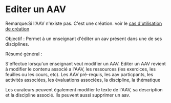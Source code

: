 # Editer un AAV

Remarque:Si l'AAV n'existe pas. C'est une création. voir le [cas d'utilisation de création](creationaav.md)

Objectif : Permet à un enseignant d'éditer un aav présent dans une de ses disciplines.

Résumé général : 

S'effectue lorsqu'un enseignant veut modifier un AAV.
Editer un AAV revient à modifier le contenu associé a l'AAV, les ressources (les exercices, les feuilles ou les cours, etc). Les AAV pré-requis, les aav particpants, les activités associées, les évaluations associées, la discipline, la thématique

Les curateurs peuvent également modifier le texte de l'AAV, sa description et la discipline associé. Ils peuvent aussi supprimer un aav.



<!--- 

# Données :

Acteur Principal : Créateur

Acteur secondaire : Admin

Concurrence : Non

Déclencheur : Se déclenche lorsqu'un enseignant veut modifier un grain.



## Pré-conditions :

### Données d'entrées :

	Avoir le rôle de créateur dans la base de données.

	Liste de tous les grains existant dans une de ses disciplines.

	Le grain avant les modifications


## Post Conditions :

### Données sortie :

	grain modifié


En cas de succès : On sauvegarde le grain modifié dans la base de données.

En cas d'échec : Grâce à la [sauvegarde continue](../../concept/zonetampon.md) l'enseignant ne perd pas les modifications qu'il a effectué en "local". La base de données reste inchangée.


# Navigation / IHM  :

Principe de navigation du scénario principal, organisation de l'IHM.

Le créateur a choisi d'éditer un grain, il recherche le grain qu'il veut éditer, une fois trouver il arrive sur une page où il voit le grain dans son état actuel (avec la description, la discipline, les exercices et les cours qui lui sont associés). Il peut le modifier en changeant le nom, la description, la discipline associé, en ajoutant ou en supprimant les exercices et/ou les cours qui lui sont associés ou en supprimant totalement le grain.


##Scénarios :

# MAIN SUCCESS SCENARIO

Step    Action

S    Le créateur modifie le grain et le valide, le grain est sauvegarder dans la base de données.

1    Ce cas d'utilisation commence quand le créateur recherche le grain qu'il veut modifié et clique sur le bouton "éditer" ou quand on entre l'url d'édition du grain dans un navigateur.

2    On voit dans un éditeur le grain dans son état actuel sans modification.

3    Le créateur peut modifier tout ce qu'il veut dans le grain, même le supprimer. (changer le nom, la description, la discipline, les exercices, les cours associés)

4    Il valide ce qu'il a modifié dans le grain. (sauvegarde dans la base de données)

5    Ce cas d'utilisation se finit lorsque le créateur a validé ses modifications.


EXTENSION SCENARIOS

Step    Branching Condition

1	 Lorsque le créateur part avant d'avoir validé ses modifications. Etape 4

na.  Action causing branching:

1 : L'éditeur grâce à la [sauvegarde continue](../../concept/zonetampon.md), a gardé en mémoire les informations que le créateur a commencé à modifier et les affiches, cependant si l'utilisateur veut annuler ses modifications, il lui suffit de cliqué sur le bouton "Annuler les modifications", ce qui a pour conséquence de supprimé la modification dans la base de données.


# RELATED INFORMATION

Concurrency    Quand un créateur modifie un grain, les autres créateurs ne peuvent pas modifier le même grain.

Include Use Cases    [Sauvegarde continue](../../concept/zonetampon.md)
 


Author : Raphael
Validator : Hugo
-->

